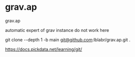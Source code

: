 # grav.ap
grav.ap

automatic expert of grav instance do not work here

git clone --depth 1 -b main git@github.com:lblabr/grav.ap.git .

https://docs.pickdata.net/learning/git/
